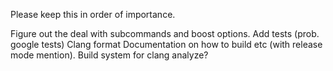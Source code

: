 Please keep this in order of importance.

Figure out the deal with subcommands and boost options.
Add tests (prob. google tests)
Clang format
Documentation on how to build etc (with release mode mention).
Build system for clang analyze?
